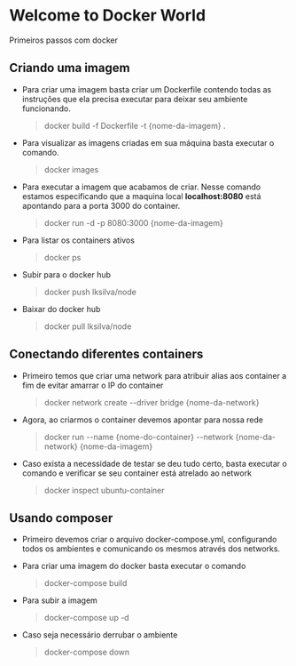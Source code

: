 # Welcome to Docker World

Primeiros passos com docker


## Criando uma imagem

- Para criar uma imagem basta criar um Dockerfile contendo todas as instruções que ela precisa executar para deixar seu ambiente funcionando.
	> docker build -f Dockerfile -t {nome-da-imagem} .

- Para visualizar as imagens criadas em sua máquina basta executar o comando.
	> docker images

- Para executar a imagem que acabamos de criar. Nesse comando estamos especificando que a maquina local **localhost:8080** está apontando para a porta 3000 do container.
	> docker run -d -p 8080:3000 {nome-da-imagem}
	
- Para listar os containers ativos 
	> docker ps

- Subir para o docker hub
	> docker push lksilva/node

- Baixar do docker hub
	> docker pull lksilva/node


## Conectando diferentes containers

- Primeiro temos que criar uma network para atribuir alias aos container a fim de evitar amarrar o IP do container
	> docker network create --driver bridge {nome-da-network}

- Agora, ao criarmos o container devemos apontar para nossa rede
	> docker run --name {nome-do-container} --network {nome-da-network} {nome-da-imagem}

- Caso exista a necessidade de testar se deu tudo certo, basta executar o comando e verificar se seu container está atrelado ao network 
	> docker inspect ubuntu-container


## Usando composer

- Primeiro devemos criar o arquivo docker-compose.yml, configurando todos os ambientes e comunicando os mesmos através dos networks.

- Para criar uma imagem do docker basta executar o comando
	> docker-compose build

- Para subir a imagem
	> docker-compose up -d

- Caso seja necessário derrubar o ambiente 
	> docker-compose down